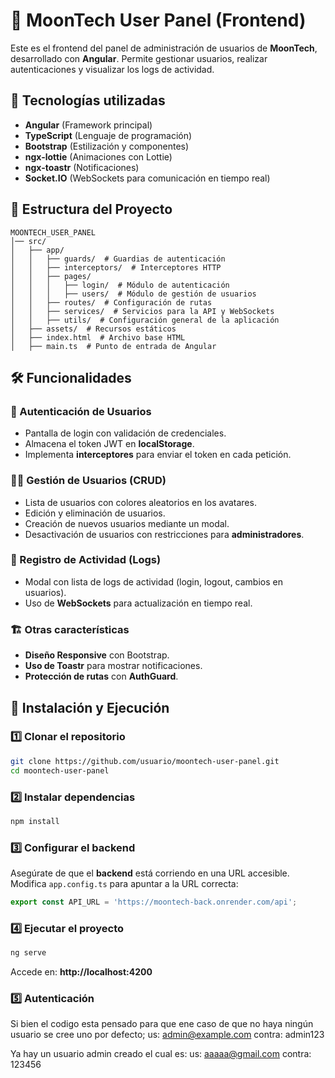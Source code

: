# 📌 MoonTech User Panel (Frontend)

Este es el frontend del panel de administración de usuarios de **MoonTech**, desarrollado con **Angular**. Permite gestionar usuarios, realizar autenticaciones y visualizar los logs de actividad.

## 🚀 Tecnologías utilizadas

- **Angular** (Framework principal)
- **TypeScript** (Lenguaje de programación)
- **Bootstrap** (Estilización y componentes)
- **ngx-lottie** (Animaciones con Lottie)
- **ngx-toastr** (Notificaciones)
- **Socket.IO** (WebSockets para comunicación en tiempo real)

## 📂 Estructura del Proyecto

```
MOONTECH_USER_PANEL
│── src/
│   ├── app/
│   │   ├── guards/  # Guardias de autenticación
│   │   ├── interceptors/  # Interceptores HTTP
│   │   ├── pages/
│   │   │   ├── login/  # Módulo de autenticación
│   │   │   ├── users/  # Módulo de gestión de usuarios
│   │   ├── routes/  # Configuración de rutas
│   │   ├── services/  # Servicios para la API y WebSockets
│   │   ├── utils/  # Configuración general de la aplicación
│   ├── assets/  # Recursos estáticos
│   ├── index.html  # Archivo base HTML
│   ├── main.ts  # Punto de entrada de Angular
```

## 🛠️ Funcionalidades

### 🔑 Autenticación de Usuarios
- Pantalla de login con validación de credenciales.
- Almacena el token JWT en **localStorage**.
- Implementa **interceptores** para enviar el token en cada petición.

### 🧑‍💼 Gestión de Usuarios (CRUD)
- Lista de usuarios con colores aleatorios en los avatares.
- Edición y eliminación de usuarios.
- Creación de nuevos usuarios mediante un modal.
- Desactivación de usuarios con restricciones para **administradores**.

### 📜 Registro de Actividad (Logs)
- Modal con lista de logs de actividad (login, logout, cambios en usuarios).
- Uso de **WebSockets** para actualización en tiempo real.

### 🏗️ Otras características
- **Diseño Responsive** con Bootstrap.
- **Uso de Toastr** para mostrar notificaciones.
- **Protección de rutas** con **AuthGuard**.

## 🏁 Instalación y Ejecución

### 1️⃣ Clonar el repositorio
```sh
git clone https://github.com/usuario/moontech-user-panel.git
cd moontech-user-panel
```

### 2️⃣ Instalar dependencias
```sh
npm install
```

### 3️⃣ Configurar el backend
Asegúrate de que el **backend** está corriendo en una URL accesible.
Modifica `app.config.ts` para apuntar a la URL correcta:
```ts
export const API_URL = 'https://moontech-back.onrender.com/api';
```

### 4️⃣ Ejecutar el proyecto
```sh
ng serve
```
Accede en: **http://localhost:4200**

### 5️⃣ Autenticación

Si bien el codigo esta pensado para que ene caso de que no 
haya ningún usuario se cree uno por defecto; 
us: admin@example.com 
contra: admin123

Ya hay un usuario admin creado el cual es:
us: aaaaa@gmail.com
contra: 123456


